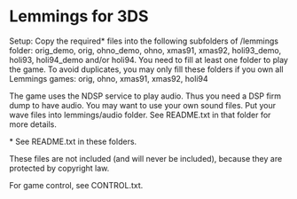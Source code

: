 # Lemmings for 3DS

Setup:
Copy the required* files into the following subfolders of /lemmings folder:
orig\_demo, orig, ohno\_demo, ohno, xmas91, xmas92, holi93\_demo, holi93, holi94\_demo and/or holi94. You need to fill at least one folder to play the game.
To avoid duplicates, you may only fill these folders if you own all Lemmings games:
orig, ohno, xmas91, xmas92, holi94

The game uses the NDSP service to play audio. Thus you need a DSP firm dump to have audio.
You may want to use your own sound files. Put your wave files into lemmings/audio folder.
See README.txt in that folder for more details.

\* See README.txt in these folders.

These files are not included (and will never be included),
because they are protected by copyright law.

For game control, see CONTROL.txt.
